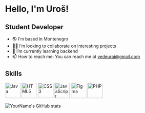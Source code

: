 # Hello, I'm Uroš!

## Student Developer

- 🌎 I'm based in Montenegro
- 👩‍💻 I’m looking to collaborate on interesting projects
- 🌱 I’m currently learning backend
- 📫 How to reach me: You can reach me at vedeurai@gmail.com

## Skills


<p float="left">
  <img src="https://simpleicons.org/icons/java.svg" alt="Java" width="50" height="50"/>
  <img src="https://simpleicons.org/icons/html5.svg" alt="HTML5" width="50" height="50"/>
  <img src="https://simpleicons.org/icons/css3.svg" alt="CSS3" width="50" height="50"/>
  <img src="https://simpleicons.org/icons/javascript.svg" alt="JavaScript" width="50" height="50"/>
  <img src="https://simpleicons.org/icons/figma.svg" alt="Figma" width="50" height="50"/>
  <img src="https://simpleicons.org/icons/php.svg" alt="PHP" width="50" height="50"/>
</p>





![YourName's GitHub stats](https://github-readme-stats.vercel.app/api?username=Uros-Katanic&show_icons=true&theme=radical)
